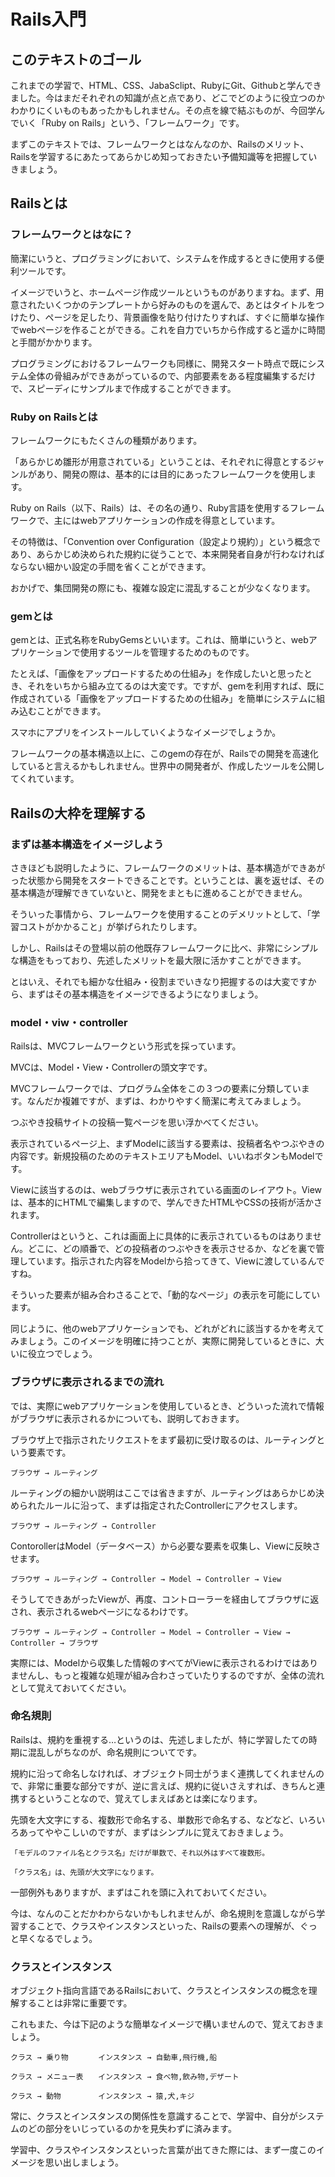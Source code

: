 
# Rails入門



## このテキストのゴール

これまでの学習で、HTML、CSS、JabaSclipt、RubyにGit、Githubと学んできました。今はまだそれぞれの知識が点と点であり、どこでどのように役立つのかわかりにくいものもあったかもしれません。その点を線で結ぶものが、今回学んでいく「Ruby on Rails」という、「フレームワーク」です。

まずこのテキストでは、フレームワークとはなんなのか、Railsのメリット、Railsを学習するにあたってあらかじめ知っておきたい予備知識等を把握していきましょう。



## Railsとは

### フレームワークとはなに？

簡潔にいうと、プログラミングにおいて、システムを作成するときに使用する便利ツールです。

イメージでいうと、ホームページ作成ツールというものがありますね。まず、用意されたいくつかのテンプレートから好みのものを選んで、あとはタイトルをつけたり、ページを足したり、背景画像を貼り付けたりすれば、すぐに簡単な操作でwebページを作ることができる。これを自力でいちから作成すると遥かに時間と手間がかかります。

プログラミングにおけるフレームワークも同様に、開発スタート時点で既にシステム全体の骨組みができあがっているので、内部要素をある程度編集するだけで、スピーディにサンプルまで作成することができます。


### Ruby on Railsとは

フレームワークにもたくさんの種類があります。

「あらかじめ雛形が用意されている」ということは、それぞれに得意とするジャンルがあり、開発の際は、基本的には目的にあったフレームワークを使用します。

Ruby on Rails（以下、Rails）は、その名の通り、Ruby言語を使用するフレームワークで、主にはwebアプリケーションの作成を得意としています。

その特徴は、「Convention over Configuration（設定より規約）」という概念であり、あらかじめ決められた規約に従うことで、本来開発者自身が行わなければならない細かい設定の手間を省くことができます。

おかげで、集団開発の際にも、複雑な設定に混乱することが少なくなります。


### gemとは

gemとは、正式名称をRubyGemsといいます。これは、簡単にいうと、webアプリケーションで使用するツールを管理するためのものです。

たとえば、「画像をアップロードするための仕組み」を作成したいと思ったとき、それをいちから組み立てるのは大変です。ですが、gemを利用すれば、既に作成されている「画像をアップロードするための仕組み」を簡単にシステムに組み込むことができます。

スマホにアプリをインストールしていくようなイメージでしょうか。

フレームワークの基本構造以上に、このgemの存在が、Railsでの開発を高速化していると言えるかもしれません。世界中の開発者が、作成したツールを公開してくれています。





## Railsの大枠を理解する


### まずは基本構造をイメージしよう

さきほども説明したように、フレームワークのメリットは、基本構造ができあがった状態から開発をスタートできることです。ということは、裏を返せば、その基本構造が理解できていないと、開発をまともに進めることができません。

そういった事情から、フレームワークを使用することのデメリットとして、「学習コストがかかること」が挙げられたりします。

しかし、Railsはその登場以前の他既存フレームワークに比べ、非常にシンプルな構造をもっており、先述したメリットを最大限に活かすことができます。

とはいえ、それでも細かな仕組み・役割までいきなり把握するのは大変ですから、まずはその基本構造をイメージできるようになりましょう。


### model・viw・controller

Railsは、MVCフレームワークという形式を採っています。

MVCは、Model・View・Controllerの頭文字です。

MVCフレームワークでは、プログラム全体をこの３つの要素に分類しています。なんだか複雑ですが、まずは、わかりやすく簡潔に考えてみましょう。

つぶやき投稿サイトの投稿一覧ページを思い浮かべてください。

表示されているページ上、まずModelに該当する要素は、投稿者名やつぶやきの内容です。新規投稿のためのテキストエリアもModel、いいねボタンもModelです。

Viewに該当するのは、webブラウザに表示されている画面のレイアウト。Viewは、基本的にHTMLで編集しますので、学んできたHTMLやCSSの技術が活かされます。

Controllerはというと、これは画面上に具体的に表示されているものはありません。どこに、どの順番で、どの投稿者のつぶやきを表示させるか、などを裏で管理しています。指示された内容をModelから拾ってきて、Viewに渡しているんですね。

そういった要素が組み合わさることで、「動的なページ」の表示を可能にしています。

同じように、他のwebアプリケーションでも、どれがどれに該当するかを考えてみましょう。このイメージを明確に持つことが、実際に開発しているときに、大いに役立つでしょう。


### ブラウザに表示されるまでの流れ

では、実際にwebアプリケーションを使用しているとき、どういった流れで情報がブラウザに表示されるかについても、説明しておきます。

ブラウザ上で指示されたリクエストをまず最初に受け取るのは、ルーティングという要素です。

```
ブラウザ → ルーティング
```

ルーティングの細かい説明はここでは省きますが、ルーティングはあらかじめ決められたルールに沿って、まずは指定されたControllerにアクセスします。

```
ブラウザ → ルーティング → Controller
```
ContorollerはModel（データベース）から必要な要素を収集し、Viewに反映させます。

```
ブラウザ → ルーティング → Controller → Model → Controller → View
```

そうしてできあがったViewが、再度、コントローラーを経由してブラウザに返され、表示されるwebページになるわけです。

```
ブラウザ → ルーティング → Controller → Model → Controller → View → Controller → ブラウザ
```

実際には、Modelから収集した情報のすべてがViewに表示されるわけではありませんし、もっと複雑な処理が組み合わさっていたりするのですが、全体の流れとして覚えておいてください。

### 命名規則

Railsは、規約を重視する…というのは、先述しましたが、特に学習したての時期に混乱しがちなのが、命名規則についてです。

規約に沿って命名しなければ、オブジェクト同士がうまく連携してくれませんので、非常に重要な部分ですが、逆に言えば、規約に従いさえすれば、きちんと連携するということなので、覚えてしまえばあとは楽になります。

先頭を大文字にする、複数形で命名する、単数形で命名する、などなど、いろいろあってややこしいのですが、まずはシンプルに覚えておきましょう。

```
「モデルのファイル名とクラス名」だけが単数で、それ以外はすべて複数形。

「クラス名」は、先頭が大文字になります。
```

一部例外もありますが、まずはこれを頭に入れておいてください。

今は、なんのことだかわからないかもしれませんが、命名規則を意識しながら学習することで、クラスやインスタンスといった、Railsの要素への理解が、ぐっと早くなるでしょう。

### クラスとインスタンス

オブジェクト指向言語であるRailsにおいて、クラスとインスタンスの概念を理解することは非常に重要です。

これもまた、今は下記のような簡単なイメージで構いませんので、覚えておきましょう。

``クラス → 乗り物　　　　インスタンス → 自動車,飛行機,船``

``クラス → メニュー表　　インスタンス → 食べ物,飲み物,デザート``

``クラス → 動物　　　　　インスタンス → 猿,犬,キジ``

常に、クラスとインスタンスの関係性を意識することで、学習中、自分がシステムのどの部分をいじっているのかを見失わずに済みます。

学習中、クラスやインスタンスといった言葉が出てきた際には、まず一度このイメージを思い出しましょう。
